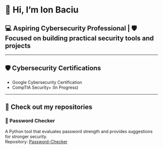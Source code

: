 # 👋 Hi, I’m Ion Baciu  

## 💻 Aspiring Cybersecurity Professional | 🛡️ Focused on building practical security tools and projects  

---

## 🛡️ Cybersecurity Certifications  
- Google Cybersecurity Certification  
- CompTIA Security+ (In Progress)  

---

## 📌 Check out my repositories  

### 🔑 Password Checker  
A Python tool that evaluates password strength and provides suggestions for stronger security.  
Repository: [Password-Checker](https://github.com/IonBaciu-Projects/Password-Checker)

